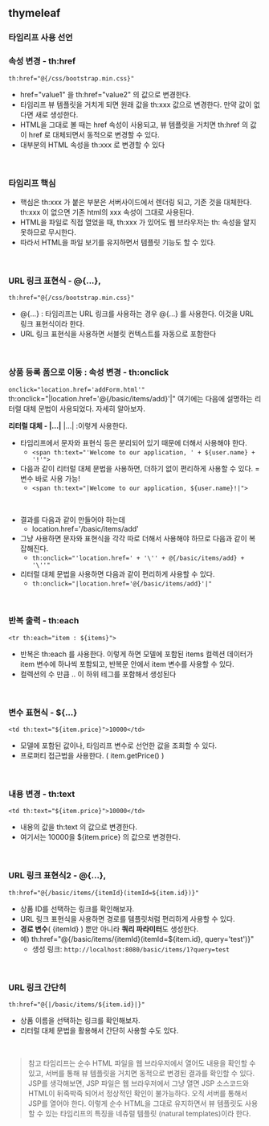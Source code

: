 ## thymeleaf 

### 타임리프 사용 선언
<html xmlns:th="http://www.thymeleaf.org">

### 속성 변경 - th:href
`th:href="@{/css/bootstrap.min.css}"`
- href="value1" 을 th:href="value2" 의 값으로 변경한다.
- 타임리프 뷰 템플릿을 거치게 되면 원래 값을 th:xxx 값으로 변경한다. 만약 값이 없다면 새로 생성한다.
- HTML을 그대로 볼 때는 href 속성이 사용되고, 뷰 템플릿을 거치면 th:href 의 값이 href 로
대체되면서 동적으로 변경할 수 있다.
- 대부분의 HTML 속성을 th:xxx 로 변경할 수 있다

<br>

### 타임리프 핵심
- 핵심은 th:xxx 가 붙은 부분은 서버사이드에서 렌더링 되고, 기존 것을 대체한다. th:xxx 이 없으면 기존
html의 xxx 속성이 그대로 사용된다.
- HTML을 파일로 직접 열었을 때, th:xxx 가 있어도 웹 브라우저는 th: 속성을 알지 못하므로 무시한다.
- 따라서 HTML을 파일 보기를 유지하면서 템플릿 기능도 할 수 있다.

<br>

### URL 링크 표현식 - @{...},
`th:href="@{/css/bootstrap.min.css}"`
- @{...} : 타임리프는 URL 링크를 사용하는 경우 @{...} 를 사용한다. 이것을 URL 링크 표현식이라 한다.
- URL 링크 표현식을 사용하면 서블릿 컨텍스트를 자동으로 포함한다

<br>

### 상품 등록 폼으로 이동 : 속성 변경 - th:onclick
`onclick="location.href='addForm.html'"`
th:onclick="|location.href='@{/basic/items/add}'|"
여기에는 다음에 설명하는 리터럴 대체 문법이 사용되었다. 자세히 알아보자.

**리터럴 대체 - |...|**
|...| :이렇게 사용한다.
- 타임리프에서 문자와 표현식 등은 분리되어 있기 때문에 더해서 사용해야 한다.
    - `<span th:text="'Welcome to our application, ' + ${user.name} + '!'">`
- 다음과 같이 리터럴 대체 문법을 사용하면, 더하기 없이 편리하게 사용할 수 있다. = 변수 바로 사용 가능!
    - `<span th:text="|Welcome to our application, ${user.name}!|">`

<br>

- 결과를 다음과 같이 만들어야 하는데
    - location.href='/basic/items/add'
- 그냥 사용하면 문자와 표현식을 각각 따로 더해서 사용해야 하므로 다음과 같이 복잡해진다.
    - `th:onclick="'location.href=' + '\'' + @{/basic/items/add} + '\''"`
- 리터럴 대체 문법을 사용하면 다음과 같이 편리하게 사용할 수 있다.
    - `th:onclick="|location.href='@{/basic/items/add}'|"`
<br>

### 반복 출력 - th:each
`<tr th:each="item : ${items}">`
- 반복은 th:each 를 사용한다. 이렇게 하면 모델에 포함된 items 컬렉션 데이터가 item 변수에 하나씩
포함되고, 반복문 안에서 item 변수를 사용할 수 있다.
- 컬렉션의 수 만큼 <tr>..</tr> 이 하위 테그를 포함해서 생성된다

<br>

### 변수 표현식 - ${...}
`<td th:text="${item.price}">10000</td>`
- 모델에 포함된 값이나, 타임리프 변수로 선언한 값을 조회할 수 있다.
- 프로퍼티 접근법을 사용한다. ( item.getPrice() )

<br>

### 내용 변경 - th:text
`<td th:text="${item.price}">10000</td>`
- 내용의 값을 th:text 의 값으로 변경한다.
- 여기서는 10000을 ${item.price} 의 값으로 변경한다.

<br>

### URL 링크 표현식2 - @{...},
`th:href="@{/basic/items/{itemId}(itemId=${item.id})}"`
- 상품 ID를 선택하는 링크를 확인해보자.
- URL 링크 표현식을 사용하면 경로를 템플릿처럼 편리하게 사용할 수 있다.
- **경로 변수**( {itemId} ) 뿐만 아니라 **쿼리 파라미터**도 생성한다.
- 예) th:href="@{/basic/items/{itemId}(itemId=${item.id}, query='test')}"
    - 생성 링크: `http://localhost:8080/basic/items/1?query=test`

<br>

### URL 링크 간단히
`th:href="@{|/basic/items/${item.id}|}"`
- 상품 이름을 선택하는 링크를 확인해보자.
- 리터럴 대체 문법을 활용해서 간단히 사용할 수도 있다.

<br>

> 참고
> 타임리프는 순수 HTML 파일을 웹 브라우저에서 열어도 내용을 확인할 수 있고, 서버를 통해 뷰 템플릿을
거치면 동적으로 변경된 결과를 확인할 수 있다. JSP를 생각해보면, JSP 파일은 웹 브라우저에서 그냥 열면
JSP 소스코드와 HTML이 뒤죽박죽 되어서 정상적인 확인이 불가능하다. 오직 서버를 통해서 JSP를 열어야
한다.
> 이렇게 순수 HTML을 그대로 유지하면서 뷰 템플릿도 사용할 수 있는 타임리프의 특징을 네츄럴 템플릿
(natural templates)이라 한다.